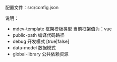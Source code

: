 配置文件：src/config.json

说明：

* mdev-template 框架模板类型 当前框架值为：vue
* public-path 编译代码路径
* debug 开发模式 \[true\|false\]
* data-model 数据模式
* global-library 公共依赖资源



